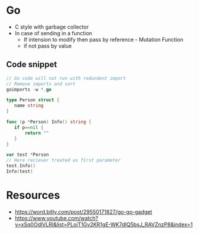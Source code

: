  # Go
 - C style with garbage collector
 - In case of sending in a function
    - If intension to modify then pass by reference - Mutation Function
    - if not pass by value



## Code snippet
 ```go
 // Go code will not run with redundent import
 // Remove imports and sort
goimports -w *.go
 ```


 ```go
type Person struct {
    name string
}

func (p *Person) Info() string {
    if p==nil {
        return ""
    }
}

var test *Person
// Here reciever treated as first parameter
test.Info()
Info(test)
 ```


 # Resources
 - https://word.bitly.com/post/29550171827/go-go-gadget
 - https://www.youtube.com/watch?v=xSq0OdlVLRI&list=PLoiT1Gv2KR1gE-WK7dIQ5bsJ_RAVZnzP8&index=1 